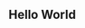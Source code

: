 ## Hello World

<div id="text"></div>
 
<script>
const http = new XMLHttpRequest();
http.open("GET", 'https://flooding-data.s3.eu-west-2.amazonaws.com/plot.html');
http.send();
http.onreadystatechange = function (e) {
console.log(e);
   if (this.readyState === 4 && this.status === 200) {
	console.log(http);
   	document.getElementById("text").innerHTML = http.responseText;	
   }
}
</script>
